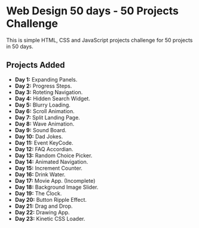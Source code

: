 # Web Design 50 days - 50 Projects Challenge

This is simple HTML, CSS and JavaScript projects challenge for 50 projects in 50 days.

## Projects Added

-   **Day 1:** Expanding Panels.
-   **Day 2:** Progress Steps.
-   **Day 3:** Roteting Navigation.
-   **Day 4:** Hidden Search Widget.
-   **Day 5:** Blurry Loading.
-   **Day 6:** Scroll Animation.
-   **Day 7:** Split Landing Page.
-   **Day 8:** Wave Animation.
-   **Day 9:** Sound Board.
-   **Day 10:** Dad Jokes.
-   **Day 11:** Event KeyCode.
-   **Day 12:** FAQ Accordian.
-   **Day 13:** Random Choice Picker.
-   **Day 14:** Animated Navigation.
-   **Day 15:** Increment Counter.
-   **Day 16:** Drink Water.
-   **Day 17:** Movie App. (Incomplete)
-   **Day 18:** Background Image Slider.
-   **Day 19:** The Clock.
-   **Day 20:** Button Ripple Effect.
-   **Day 21:** Drag and Drop.
-   **Day 22:** Drawing App.
-   **Day 23:** Kinetic CSS Loader.
